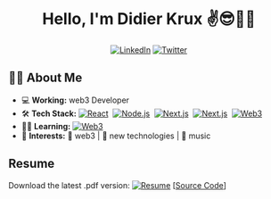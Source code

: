<div align="center">
  <h1>Hello, I'm Didier Krux ✌️😎👾🎵 </h1>
  <a href="https://www.linkedin.com/in/didierkrux/"><img alt="LinkedIn" src="https://img.shields.io/badge/-Didier_Krux-blue?logo=Linkedin&logoColor=white&link=https://www.linkedin.com/in/didierkrux/"></a>
  <a href="https://twitter.com/intent/follow?screen_name=didierkrux"><img alt="Twitter" src="https://img.shields.io/twitter/url?label=Didier%20Krux&style=social&url=https://twitter.com/didierkrux"></a>
</div>

## 👨‍💻 About Me

- 💻 **Working:** web3 Developer
- 🛠 **Tech Stack:** <a href="https://reactjs.org/"><img alt="React" src="https://img.shields.io/badge/-React-61DAFB?logo=react&logoColor=222"></a>&nbsp;
  <a href="https://nodejs.org/en/"><img alt="Node.js" src="https://img.shields.io/badge/-Node.js-339933?logo=node.js&logoColor=white"></a>&nbsp;
  <a href="https://nextjs.org/docs"><img alt="Next.js" src="https://img.shields.io/badge/-Next.js-000000?logo=nextdotjs&logoColor=white"></a>&nbsp;
  <a href="https://chakra-ui.com/docs/getting-started"><img alt="Next.js" src="https://img.shields.io/badge/-Chakra UI-319795?logo=chakraui&logoColor=white"></a>&nbsp;
  <a href="https://ethereum.org/en/developers/docs/web2-vs-web3/"><img alt="Web3" src="https://img.shields.io/badge/-Web3-3C3C3D?logo=ethereum"></a>&nbsp;
- 👨‍🏫 **Learning:** <a href="https://ethereum.org/en/developers/docs/web2-vs-web3/"><img alt="Web3" src="https://img.shields.io/badge/-AI-FFAE33?logo=probot&logoColor=black"></a>&nbsp;
- 🤩 **Interests:** 🔐 web3 | 👾 new technologies | 🎵 music

## Resume

Download the latest .pdf version: <a href="https://krux.co/resume"><img alt="Resume" src="https://img.shields.io/badge/%E2%AC%87%EF%B8%8F%20Resume-krux.co/resume-blue"></a> [[Source Code](https://github.com/didierkrux/didierkrux/blob/master/resume.html "Check Source Code of the Resume")]
